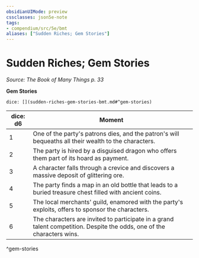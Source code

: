 ```yaml
---
obsidianUIMode: preview
cssclasses: json5e-note
tags:
- compendium/src/5e/bmt
aliases: ["Sudden Riches; Gem Stories"]
---
```

# Sudden Riches; Gem Stories
*Source: The Book of Many Things p. 33* 

**Gem Stories**

`dice: [](sudden-riches-gem-stories-bmt.md#^gem-stories)`

| dice: d6 | Moment |
|----------|--------|
| 1 | One of the party's patrons dies, and the patron's will bequeaths all their wealth to the characters. |
| 2 | The party is hired by a disguised dragon who offers them part of its hoard as payment. |
| 3 | A character falls through a crevice and discovers a massive deposit of glittering ore. |
| 4 | The party finds a map in an old bottle that leads to a buried treasure chest filled with ancient coins. |
| 5 | The local merchants' guild, enamored with the party's exploits, offers to sponsor the characters. |
| 6 | The characters are invited to participate in a grand talent competition. Despite the odds, one of the characters wins. |
^gem-stories